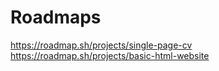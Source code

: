 # Roadmaps
https://roadmap.sh/projects/single-page-cv
https://roadmap.sh/projects/basic-html-website
